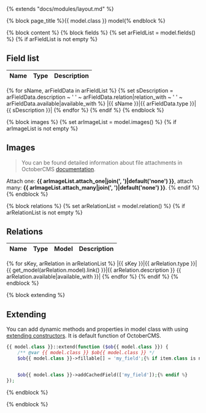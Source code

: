 {% extends "docs/modules/layout.md" %}

{% block page_title %}{{ model.class }} model{% endblock %}

{% block content %}
{% block fields %}
{% set arFieldList = model.fields() %}
{% if arFieldList is not empty %}

## Field list

|  Name | Type | Description |
|-------|------|--------|
  {% for sName, arFieldData in arFieldList %}
    {% set sDescription = arFieldData.description ~ ' ' ~ arFieldData.relation|relation_with ~ ' ' ~ arFieldData.available|available_with %}
|{{ sName }}|{{ arFieldData.type }}|{{ sDescription }}|
  {% endfor %}
{% endif %}
{% endblock %}


{% block images %}
{% set arImageList = model.images() %}
{% if arImageList is not empty %}

## Images

> You can be found detailed information about file attachments in OctoberCMS [documentation](https://octobercms.com/docs/database/attachments).

Attach one: **{{ arImageList.attach_one|join(', ')|default('none') }}**, attach many: **{{ arImageList.attach_many|join(', ')|default('none') }}**.
{% endif %}
{% endblock %}


{% block relations %}
{% set arRelationList = model.relation() %}
{% if arRelationList is not empty %}

## Relations

|Name|Type|Model|Description|
|-----|-----|-----|-----|
  {% for sKey, arRelation in arRelationList %}
|{{ sKey }}|{{ arRelation.type }}|{{ get_model(arRelation.model).link() }}|{{ arRelation.description }} {{ arRelation.available|available_with }}|
  {% endfor %}
{% endif %}
{% endblock %}


{% block extending %}
## Extending

You can add dynamic methods and properties in model class with using [extending constructors](http://octobercms.com/docs/services/behaviors#constructor-extension).
It is default function of OctoberCMS.

```php
{{ model.class }}::extend(function ($ob{{ model.class }}) {
    /** @var {{ model.class }} $ob{{ model.class }} */
    $ob{{ model.class }}->fillable[] = 'my_field';{% if item.class is not empty %}


    $ob{{ model.class }}->addCachedField(['my_field']);{% endif %}
});
```
{% endblock %}


{% endblock %}
